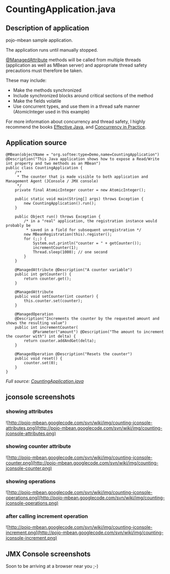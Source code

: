 # CountingApplication.java #



## Description of application ##

pojo-mbean sample application.

The application runs until manually stopped.

[@ManagedAttribute](http://code.google.com/p/pojo-mbean/source/browse/trunk/src/main/java/org/softee/management/annotation/ManagedAttribute.java) methods will be called from multiple threads (application as well as MBean server) and appropriate thread safety precautions must therefore be taken.

These may include:
  * Make the methods synchronized
  * Include synchronized blocks around critical sections of the method
  * Make the fields volatile
  * Use concurrent types, and use them in a thread safe manner (AtomicInteger used in this example)

For more information about concurrency and thread safety, I highly recommend the books [Effective Java](http://books.google.com/books/about/Effective_Java.html?id=ka2VUBqHiWkC), and [Concurrency in Practice](http://books.google.com/books?id=6LpQAAAAMAAJ).

## Application source ##

```
@MBean(objectName = "org.softee:type=Demo,name=CountingApplication")
@Description("This Java application shows how to expose a Read/Write int property and two methods as an MBean")
public class CountingApplication {
    /**
     * The counter that is made visible to both application and Management Agent (JConsole / JMX console)
     */
    private final AtomicInteger counter = new AtomicInteger();

    public static void main(String[] args) throws Exception {
        new CountingApplication().run();
    }

    public Object run() throws Exception {
        /* in a "real" application, the registration instance would probably be
         * saved in a field for subsequent unregistration */
        new MBeanRegistration(this).register();
        for (;;) {
            System.out.println("counter = " + getCounter());
            incrementCounter(1);
            Thread.sleep(1000); // one second
        }
    }

    @ManagedAttribute @Description("A counter variable")
    public int getCounter() {
        return counter.get();
    }

    @ManagedAttribute
    public void setCounter(int counter) {
        this.counter.set(counter);
    }

    @ManagedOperation
    @Description("Increments the counter by the requested amount and shows the resulting value")
    public int incrementCounter(
            @Parameter("amount") @Description("The amount to increment the counter with") int delta) {
        return counter.addAndGet(delta);
    }

    @ManagedOperation @Description("Resets the counter")
    public void reset() {
        counter.set(0);
    }
}
```

_Full source: [CountingApplication.java](http://code.google.com/p/pojo-mbean/source/browse/trunk/src/main/java/org/softee/management/samples/CountingApplication.java)_

## jconsole screenshots ##

### showing attributes ###

![http://pojo-mbean.googlecode.com/svn/wiki/img/counting-jconsole-attributes.png](http://pojo-mbean.googlecode.com/svn/wiki/img/counting-jconsole-attributes.png)

### showing counter attribute ###

![http://pojo-mbean.googlecode.com/svn/wiki/img/counting-jconsole-counter.png](http://pojo-mbean.googlecode.com/svn/wiki/img/counting-jconsole-counter.png)

### showing operations ###

![http://pojo-mbean.googlecode.com/svn/wiki/img/counting-jconsole-operations.png](http://pojo-mbean.googlecode.com/svn/wiki/img/counting-jconsole-operations.png)

### after calling increment operation ###

![http://pojo-mbean.googlecode.com/svn/wiki/img/counting-jconsole-increment.png](http://pojo-mbean.googlecode.com/svn/wiki/img/counting-jconsole-increment.png)

## JMX Console screenshots ##

Soon to be arriving at a browser near you ;-)